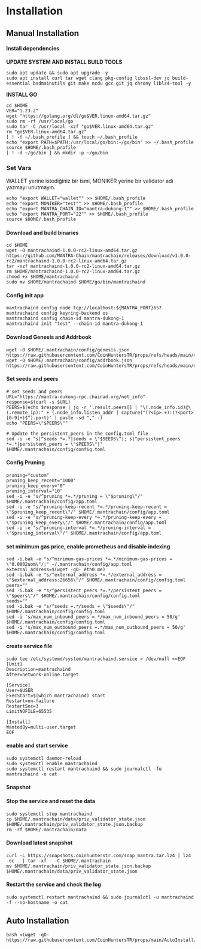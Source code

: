 # Installation

## Manual Installation
#### Install dependencies <a href="#install-dependencies" id="install-dependencies"></a>

**UPDATE SYSTEM AND INSTALL BUILD TOOLS**

```
sudo apt update && sudo apt upgrade -y
sudo apt install curl tar wget clang pkg-config libssl-dev jq build-essential bsdmainutils git make ncdu gcc git jq chrony liblz4-tool -y
```

**INSTALL GO**

```
cd $HOME
VER="1.23.2"
wget "https://golang.org/dl/go$VER.linux-amd64.tar.gz"
sudo rm -rf /usr/local/go
sudo tar -C /usr/local -xzf "go$VER.linux-amd64.tar.gz"
rm "go$VER.linux-amd64.tar.gz"
[ ! -f ~/.bash_profile ] && touch ~/.bash_profile
echo "export PATH=$PATH:/usr/local/go/bin:~/go/bin" >> ~/.bash_profile
source $HOME/.bash_profile
[ ! -d ~/go/bin ] && mkdir -p ~/go/bin
```



### Set Vars

WALLET yerine istediğiniz bir ismi, MONIKER yerine bir validator adı yazmayı unutmayın.&#x20;

```
echo "export WALLET="wallet"" >> $HOME/.bash_profile
echo "export MONIKER="test"" >> $HOME/.bash_profile
echo "export MANTRA_CHAIN_ID="mantra-dukong-1"" >> $HOME/.bash_profile
echo "export MANTRA_PORT="22"" >> $HOME/.bash_profile
source $HOME/.bash_profile
```

#### Download and build binaries <a href="#download-and-build-binaries" id="download-and-build-binaries"></a>

```
cd $HOME
wget -O mantrachaind-1.0.0-rc2-linux-amd64.tar.gz https://github.com/MANTRA-Chain/mantrachain/releases/download/v1.0.0-rc2/mantrachaind-1.0.0-rc2-linux-amd64.tar.gz
tar -xzf mantrachaind-1.0.0-rc2-linux-amd64.tar.gz
rm $HOME/mantrachaind-1.0.0-rc2-linux-amd64.tar.gz
chmod +x $HOME/mantrachaind
sudo mv $HOME/mantrachaind $HOME/go/bin/mantrachaind
```

#### Config init app

```
mantrachaind config node tcp://localhost:${MANTRA_PORT}657
mantrachaind config keyring-backend os
mantrachaind config chain-id mantra-dukong-1
mantrachaind init "test" --chain-id mantra-dukong-1
```

#### Download Genesis and Addrbook

```
wget -O $HOME/.mantrachain/config/genesis.json https://raw.githubusercontent.com/CoinHuntersTR/props/refs/heads/main/mantra/dukong/genesis.json
wget -O $HOME/.mantrachain/config/addrbook.json https://raw.githubusercontent.com/CoinHuntersTR/props/refs/heads/main/mantra/dukong/addrbook.json
```

#### Set seeds and peers

```
# set seeds and peers
URL="https://mantra-dukong-rpc.chainad.org/net_info"
response=$(curl -s $URL)
PEERS=$(echo $response | jq -r '.result.peers[] | "\(.node_info.id)@\(.remote_ip):" + (.node_info.listen_addr | capture("(?<ip>.+):(?<port>[0-9]+)$").port)' | paste -sd "," -)
echo "PEERS=\"$PEERS\""

# Update the persistent_peers in the config.toml file
sed -i -e "s|^seeds *=.*|seeds = \"$SEEDS\"|; s|^persistent_peers *=.*|persistent_peers = \"$PEERS\"|" $HOME/.mantrachain/config/config.toml
```

#### Config Pruning

```
pruning="custom"
pruning_keep_recent="1000"
pruning_keep_every="0"
pruning_interval="10"
sed -i -e "s/^pruning *=.*/pruning = \"$pruning\"/" $HOME/.mantrachain/config/app.toml
sed -i -e "s/^pruning-keep-recent *=.*/pruning-keep-recent = \"$pruning_keep_recent\"/" $HOME/.mantrachain/config/app.toml
sed -i -e "s/^pruning-keep-every *=.*/pruning-keep-every = \"$pruning_keep_every\"/" $HOME/.mantrachain/config/app.toml
sed -i -e "s/^pruning-interval *=.*/pruning-interval = \"$pruning_interval\"/" $HOME/.mantrachain/config/app.toml
```

#### set minimum gas price, enable prometheus and disable indexing

```
sed -i.bak -e "s/^minimum-gas-prices *=.*/minimum-gas-prices = \"0.0002uom\"/;" ~/.mantrachain/config/app.toml
external_address=$(wget -qO- eth0.me) 
sed -i.bak -e "s/^external_address *=.*/external_address = \"$external_address:26656\"/" $HOME/.mantrachain/config/config.toml
peers=""
sed -i.bak -e "s/^persistent_peers *=.*/persistent_peers = \"$peers\"/" $HOME/.mantrachain/config/config.toml
seeds=""
sed -i.bak -e "s/^seeds =.*/seeds = \"$seeds\"/" $HOME/.mantrachain/config/config.toml
sed -i 's/max_num_inbound_peers =.*/max_num_inbound_peers = 50/g' $HOME/.mantrachain/config/config.toml
sed -i 's/max_num_outbound_peers =.*/max_num_outbound_peers = 50/g' $HOME/.mantrachain/config/config.toml
```

#### create service file

```
sudo tee /etc/systemd/system/mantrachaind.service > /dev/null <<EOF
[Unit]
Description=mantrachaind
After=network-online.target

[Service]
User=$USER
ExecStart=$(which mantrachaind) start
Restart=on-failure
RestartSec=3
LimitNOFILE=65535

[Install]
WantedBy=multi-user.target
EOF
```

#### enable and start service

```
sudo systemctl daemon-reload
sudo systemctl enable mantrachaind
sudo systemctl restart mantrachaind && sudo journalctl -fu mantrachaind -o cat
```

#### Snapshot

#### Stop the service and reset the data <a href="#stop-the-service-and-reset-the-data" id="stop-the-service-and-reset-the-data"></a>

```
sudo systemctl stop mantrachaind
cp $HOME/.mantrachain/data/priv_validator_state.json $HOME/.mantrachain/priv_validator_state.json.backup
rm -rf $HOME/.mantrachain/data
```

#### Download latest snapshot <a href="#download-latest-snapshot" id="download-latest-snapshot"></a>

```
curl -L https://snapshots.coinhunterstr.com/snap_mantra.tar.lz4 | lz4 -dc - | tar -xf - -C $HOME/.mantrachain
mv $HOME/.mantrachain/priv_validator_state.json.backup $HOME/.mantrachain/data/priv_validator_state.json
```

#### Restart the service and check the log <a href="#restart-the-service-and-check-the-log" id="restart-the-service-and-check-the-log"></a>

```
sudo systemctl restart mantrachaind && sudo journalctl -u mantrachaind -f --no-hostname -o cat
```
## Auto Installation

```
bash <(wget -qO- https://raw.githubusercontent.com/CoinHuntersTR/props/main/AutoInstall/mantrachain.sh)
```
